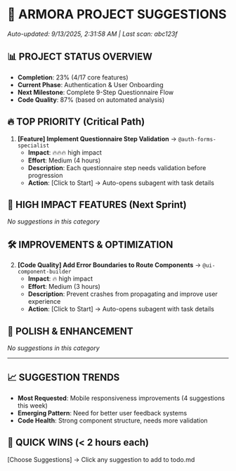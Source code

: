 # 🎯 ARMORA PROJECT SUGGESTIONS
*Auto-updated: 9/13/2025, 2:31:58 AM | Last scan: abc123f*

## 📊 PROJECT STATUS OVERVIEW
- **Completion**: 23% (4/17 core features)
- **Current Phase**: Authentication & User Onboarding
- **Next Milestone**: Complete 9-Step Questionnaire Flow
- **Code Quality**: 87% (based on automated analysis)

## 🔥 TOP PRIORITY (Critical Path)
1. **[Feature] Implement Questionnaire Step Validation** → `@auth-forms-specialist`
   - **Impact**: 🔥🔥🔥 high impact
   - **Effort**: Medium (4 hours)
   - **Description**: Each questionnaire step needs validation before progression
   - **Action**: [Click to Start] → Auto-opens subagent with task details

## 🚀 HIGH IMPACT FEATURES (Next Sprint)
_No suggestions in this category_

## 🛠️ IMPROVEMENTS & OPTIMIZATION
2. **[Code Quality] Add Error Boundaries to Route Components** → `@ui-component-builder`
   - **Impact**: 🔥 high impact
   - **Effort**: Medium (3 hours)
   - **Description**: Prevent crashes from propagating and improve user experience
   - **Action**: [Click to Start] → Auto-opens subagent with task details

## 🎨 POLISH & ENHANCEMENT
_No suggestions in this category_

---

## 📈 SUGGESTION TRENDS
- **Most Requested**: Mobile responsiveness improvements (4 suggestions this week)
- **Emerging Pattern**: Need for better user feedback systems
- **Code Health**: Strong component structure, needs more validation

## 🎯 QUICK WINS (< 2 hours each)


[Choose Suggestions] → Click any suggestion to add to todo.md
